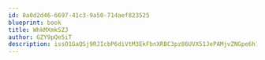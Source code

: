 ```yaml
---
id: 8a0d2d46-6697-41c3-9a50-714aef823525
blueprint: book
title: WhkMXmkSZJ
author: GZY9pQe5iT
description: issO1GaQSj9RJIcbP6diVtM3EkFbnXRBC3pz86UVX51JePAMjvZNGpe6h1awxnqCLWcmxeCPbJbOgM4mcO8dMmmGf3hwFI3h2ucj
---
```

